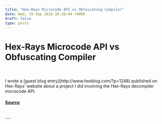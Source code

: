 ```yaml
---
title: "Hex-Rays Microcode API vs Obfuscating Compiler"
date: Wed, 19 Sep 2018 10:28:44 +0000
draft: false
type: posts
---
```

# Hex-Rays Microcode API vs Obfuscating Compiler

<br/>

<br/>
I wrote a [guest blog entry](http://www.hexblog.com/?p=1248) published on Hex-Rays’ website about a project I did involving the Hex-Rays decompiler microcode API.

#### [Source](https://www.msreverseengineering.com/blog/2018/9/19/hex-rays-microcode-api-vs-obfuscating-compiler)

<br/>
---
